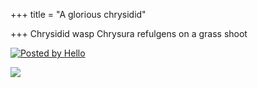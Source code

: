 +++
title = "A glorious chrysidid"

+++
Chrysidid wasp Chrysura refulgens on a grass shoot  
  
 [![Posted by
Hello](https://i0.wp.com/photos1.blogger.com/pbh.gif)](http://www.hello.com/)  

[![](https://i2.wp.com/photos1.blogger.com/img/133/1300/320/chrysidid.jpg)](http://photos1.blogger.com/img/133/1300/50/chrysidid.jpg)
